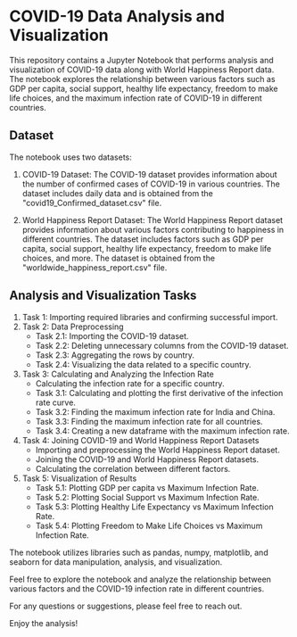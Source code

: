 # COVID-19 Data Analysis and Visualization

This repository contains a Jupyter Notebook that performs analysis and visualization of COVID-19 data along with World Happiness Report data. The notebook explores the relationship between various factors such as GDP per capita, social support, healthy life expectancy, freedom to make life choices, and the maximum infection rate of COVID-19 in different countries.

## Dataset

The notebook uses two datasets:

1.  COVID-19 Dataset: The COVID-19 dataset provides information about the number of confirmed cases of COVID-19 in various countries. The dataset includes daily data and is obtained from the "covid19_Confirmed_dataset.csv" file.
    
2.  World Happiness Report Dataset: The World Happiness Report dataset provides information about various factors contributing to happiness in different countries. The dataset includes factors such as GDP per capita, social support, healthy life expectancy, freedom to make life choices, and more. The dataset is obtained from the "worldwide_happiness_report.csv" file.
    

## Analysis and Visualization Tasks

1.  Task 1: Importing required libraries and confirming successful import.
2.  Task 2: Data Preprocessing
    -   Task 2.1: Importing the COVID-19 dataset.
    -   Task 2.2: Deleting unnecessary columns from the COVID-19 dataset.
    -   Task 2.3: Aggregating the rows by country.
    -   Task 2.4: Visualizing the data related to a specific country.
3.  Task 3: Calculating and Analyzing the Infection Rate
    -   Calculating the infection rate for a specific country.
    -   Task 3.1: Calculating and plotting the first derivative of the infection rate curve.
    -   Task 3.2: Finding the maximum infection rate for India and China.
    -   Task 3.3: Finding the maximum infection rate for all countries.
    -   Task 3.4: Creating a new dataframe with the maximum infection rate.
4.  Task 4: Joining COVID-19 and World Happiness Report Datasets
    -   Importing and preprocessing the World Happiness Report dataset.
    -   Joining the COVID-19 and World Happiness Report datasets.
    -   Calculating the correlation between different factors.
5.  Task 5: Visualization of Results
    -   Task 5.1: Plotting GDP per capita vs Maximum Infection Rate.
    -   Task 5.2: Plotting Social Support vs Maximum Infection Rate.
    -   Task 5.3: Plotting Healthy Life Expectancy vs Maximum Infection Rate.
    -   Task 5.4: Plotting Freedom to Make Life Choices vs Maximum Infection Rate.

The notebook utilizes libraries such as pandas, numpy, matplotlib, and seaborn for data manipulation, analysis, and visualization.

Feel free to explore the notebook and analyze the relationship between various factors and the COVID-19 infection rate in different countries.

For any questions or suggestions, please feel free to reach out.

Enjoy the analysis!
